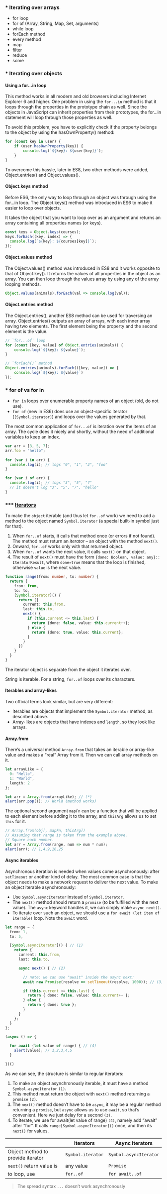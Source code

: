### \* Iterating over arrays
- for loop
- for of (Array, String, Map, Set, arguments)
- while loop
- forEach method
- every method
- map
- filter
- reduce
- some

### \* Iterating over objects
#### Using a for...in loop
This method works in all modern and old browsers including Internet Explorer 6 and higher.
One problem in using the `for...in` method is that it loops through the properties
in the prototype chain as well. Since the objects in JavaScript can inherit properties
from their prototypes, the for...in statement will loop through those properties as well.

To avoid this problem, you have to explicitly check if the property belongs to
the object by using the hasOwnProperty() method:
```typescript
for (const key in user) {
    if (user.hasOwnProperty(key)) {
        console.log(`${key}: ${user[key]}`);
    }
}
```
To overcome this hassle, later in ES8, two other methods were added, Object.entries() and Object.values().
#### Object.keys method
Before ES6, the only way to loop through an object was through using the for...in loop.
The Object.keys() method was introduced in ES6 to make it easier to loop over objects.

It takes the object that you want to loop over as an argument and returns an
array containing all properties names (or keys).
```typescript
const keys = Object.keys(courses);
keys.forEach((key, index) => {
  console.log(`${key}: ${courses[key]}`);
});
```
#### Object.values method
The Object.values() method was introduced in ES8 and it works opposite to that of Object.key().
It returns the values of all properties in the object as an array.
You can then loop through the values array by using any of the array looping methods.
```typescript
Object.values(animals).forEach(val => console.log(val));
```
#### Object.entries method
The Object.entries(), another ES8 method can be used for traversing an array.
Object.entries() outputs an array of arrays, with each inner array having two elements.
The first element being the property and the second element is the value.
```typescript
// `for...of` loop
for (const [key, value] of Object.entries(animals)) {
    console.log(`${key}: ${value}`);
}

// `forEach()` method
Object.entries(animals).forEach(([key, value]) => {
    console.log(`${key}: ${value}`)
});
```

### \* for of vs for in
- `for in` loops over enumerable property names of an object (old, do not use).
- `for of` (new in ES6) does use an object-specific iterator (`[Symbol.iterator]`)
  and loops over the values generated by that.

The most common application of `for...of` is iteration over the items of an array.
The cycle does it nicely and shortly, without the need of additional variables to keep an index.
```typescript
var arr = [3, 5, 7];
arr.foo = "hello";
    
for (var i in arr) {
  console.log(i); // logs "0", "1", "2", "foo"
}

for (var i of arr) {
  console.log(i); // logs "3", "5", "7"
  // it doesn't log "3", "5", "7", "hello"
}
```


### \*** [Iterators](https://javascript.info/iterable)
To make the `object` iterable (and thus let `for..of` work) we need to add a method to the object
named `Symbol.iterator` (a special built-in symbol just for that).
1. When `for..of` starts, it calls that method once (or errors if not found).
   The method must return an _iterator_ – an object with the method `next()`.
2. Onward, `for..of` works only with that returned object.
3. When `for..of` wants the next value, it calls `next()` on that object.
4. The result of `next()` must have the form `{done: Boolean, value: any}:: IteratorResult`,
   where `done=true` means that the loop is finished, otherwise `value` is the next value.

```typescript
function range(from: number, to: number) {
  return {
    from: from,
    to: to,
    [Symbol.iterator]() {
      return ({
        current: this.from,
        last: this.to,
        next() {
          if (this.current <= this.last) {
            return {done: false, value: this.current++};
          } else {
            return {done: true, value: this.current};
          }
        }
      })
    }
  }
}
```
The iterator object is separate from the object it iterates over.

String is iterable. For a string, `for..of` loops over its characters.

#### Iterables and array-likes
Two official terms look similar, but are very different:
- Iterables are objects that implement the `Symbol.iterator` method, as described above.
- Array-likes are objects that have indexes and `length`, so they look like arrays.

#### Array.from
There’s a universal method `Array.from` that takes an iterable or array-like value
and makes a “real” Array from it. Then we can call array methods on it.
```typescript
let arrayLike = {
  0: "Hello",
  1: "World",
  length: 2
};

let arr = Array.from(arrayLike); // (*)
alert(arr.pop()); // World (method works)
```
The optional second argument `mapFn` can be a function that will be applied to each
element before adding it to the array, and `thisArg` allows us to set `this` for it.
```typescript
// Array.from(obj[, mapFn, thisArg])
// Assuming that range is taken from the example above.
// Square each number.
let arr = Array.from(range, num => num * num);
alert(arr); // 1,4,9,16,25
```

#### Async iterables
Asynchronous iteration is needed when values come asynchronously: after `setTimeout` or another kind of delay.
The most common case is that the object needs to make a network request to deliver the next value.
To make an object iterable asynchronously:
- Use `Symbol.asyncIterator` instead of `Symbol.iterator`.
- The `next()` method should return a `promise` (to be fulfilled with the next value).
  The `async` keyword handles it, we can simply make `async next()`.
- To iterate over such an object, we should use a `for await (let item of iterable)` loop. Note the `await` word.
```typescript
let range = {
  from: 1,
  to: 5,

  [Symbol.asyncIterator]() { // (1)
    return {
      current: this.from,
      last: this.to,

      async next() { // (2)

        // note: we can use "await" inside the async next:
        await new Promise(resolve => setTimeout(resolve, 1000)); // (3)

        if (this.current <= this.last) {
          return { done: false, value: this.current++ };
        } else {
          return { done: true };
        }
      }
    };
  }
};

(async () => {

  for await (let value of range) { // (4)
    alert(value); // 1,2,3,4,5
  }

})()
```
As we can see, the structure is similar to regular iterators:
1. To make an object asynchronously iterable, it must have a method `Symbol.asyncIterator` `(1)`.
2. This method must return the object with `next()` method returning a `promise` `(2)`.
3. The `next()` method doesn’t have to be `async`, it may be a regular method returning a `promise`,
   but `async` allows us to use `await`, so that’s convenient. Here we just delay for a second `(3)`.
4. To iterate, we use for await(let value of range) `(4)`, namely add “await” after “for”.
   It calls `range[Symbol.asyncIterator]()` once, and then its `next()` for values.

|                                    | Iterators            | Async iterators          |
|------------------------------------|----------------------|--------------------------|
| Object method to provide iterator  | `Symbol.iterator`    | `Symbol.asyncIterator`   |
| `next()` return value is           | any value            | `Promise`                |
| to loop, use                       | `for..of`            | `for await..of`          |

> The spread syntax `...` doesn’t work asynchronously

